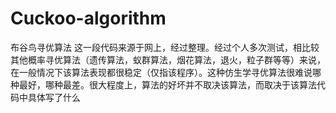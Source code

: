 # Cuckoo-algorithm
布谷鸟寻优算法
这一段代码来源于网上，经过整理。经过个人多次测试，相比较其他概率寻优算法（遗传算法，蚁群算法，烟花算法，退火，粒子群等等）来说，在一般情况下该算法表现都很稳定（仅指该程序）。这种仿生学寻优算法很难说哪种最好，哪种最差。很大程度上，算法的好坏并不取决该算法，而取决于该算法代码中具体写了什么
